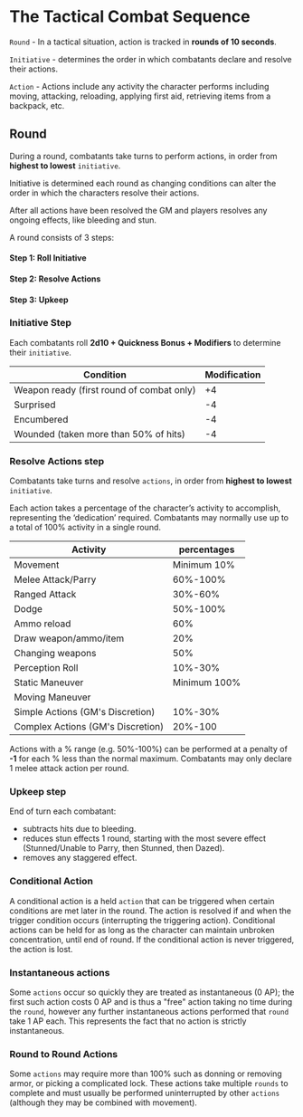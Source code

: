 # The Tactical Combat Sequence

`Round` - In a tactical situation, action is tracked in **rounds of 10 seconds**.

`Initiative` - determines the order in which combatants declare and resolve their actions.

`Action` - Actions include any activity the character performs including moving, attacking, reloading, applying first aid, retrieving items from a backpack, etc.

## Round
During a round, combatants take turns to perform actions, in order from __highest to lowest__ `initiative`.

Initiative is determined each round as changing conditions can alter the order in which the characters resolve their actions.

After all actions have been resolved the GM and players resolves any ongoing effects, like bleeding and stun.

A round consists of 3 steps:

#### Step 1: Roll Initiative
#### Step 2: Resolve Actions
#### Step 3: Upkeep

### Initiative Step
Each combatants roll __2d10 + Quickness Bonus + Modifiers__ to determine their `initiative`.

| Condition | Modification |
| --- | --- |
| Weapon ready (first round of combat only) | +4 |
| Surprised | -4 |
| Encumbered | -4 |
| Wounded (taken more than 50% of hits) | -4 |

### Resolve Actions step
Combatants take turns and resolve `actions`, in order from __highest to lowest__ `initiative`. 

Each action takes a percentage of the character’s activity to accomplish, representing the ‘dedication’ required.
Combatants may normally use up to a total of 100% activity in a single round.

| Activity | percentages |
| --- | --- |
Movement | Minimum 10%
Melee Attack/Parry | 60%-100%
Ranged Attack | 30%-60%
Dodge | 50%-100%
Ammo reload | 60%
Draw weapon/ammo/item | 20%
Changing weapons | 50%
Perception Roll | 10%-30%
Static Maneuver | Minimum 100%
Moving Maneuver | 
Simple Actions (GM's Discretion) | 10%-30%
Complex Actions (GM's Discretion) | 20%-100

Actions with a % range (e.g. 50%-100%) can be performed at a penalty of __-1__ for each % less than the normal maximum.
Combatants may only declare 1 melee attack action per round.

### Upkeep step
End of turn each combatant:
- subtracts hits due to bleeding.
- reduces stun effects 1 round, starting with the most severe effect (Stunned/Unable to Parry, then Stunned, then Dazed).
- removes any staggered effect.

### Conditional Action
A conditional action is a held `action` that can be triggered when certain conditions are met later in the round. The action is resolved if and when the trigger condition occurs (interrupting the triggering action).
Conditional actions can be held for as long as the character can maintain unbroken concentration, until end of round. If the conditional action is never triggered, the action is lost.

### Instantaneous actions
Some `actions` occur so quickly they are treated as instantaneous (0 AP); the first such action costs 0 AP and is thus a "free" action taking no time during the `round`, however any further instantaneous actions performed that `round` take 1 AP each. This represents the fact that no action is strictly instantaneous.

### Round to Round Actions
Some `actions` may require more than 100% such as donning or removing armor, or picking a complicated lock. These actions take multiple `rounds` to complete and must usually be performed uninterrupted by other `actions` (although they may be combined with movement).
